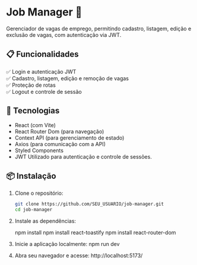 # Job Manager 🚀

Gerenciador de vagas de emprego, permitindo cadastro, listagem, edição e exclusão de vagas, com autenticação via JWT.

## 📋 Funcionalidades
✅ Login e autenticação JWT  
✅ Cadastro, listagem, edição e remoção de vagas  
✅ Proteção de rotas  
✅ Logout e controle de sessão  

## 🚀 Tecnologias
- React (com Vite)
- React Router Dom (para navegação)
- Context API (para gerenciamento de estado)
- Axios (para comunicação com a API)
- Styled Components
- JWT Utilizado para autenticação e controle de sessões.

## 📦 Instalação
1. Clone o repositório:  
   ```sh
   git clone https://github.com/SEU_USUARIO/job-manager.git
   cd job-manager
2. Instale as dependências:

   npm install
   npm install react-toastify
   npm install react-router-dom

3. Inicie a aplicação localmente:
   npm run dev

4. Abra seu navegador e acesse: http://localhost:5173/